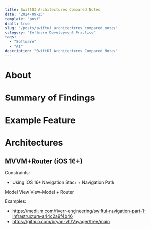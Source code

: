 ```yaml
---
title: SwiftUI Architectures Compared Notes
date: "2024-09-25"
template: "post"
draft: true
slug: "/posts/swiftui_architectures_compared_notes"
category: "Software Development Practice"
tags:
  - "Software"
  - "AI"
description: "SwiftUI Architectures Compared Notes"
---
```


# About

# Summary of Findings

# Example Feature

# Architectures

## MVVM+Router (iOS 16+)

Constraints:
* Using iOS 16+ Navigation Stack + Navigation Path

Model View View-Model + Router

Examples:
* https://medium.com/fiverr-engineering/swiftui-navigation-part-1-infrastructure-a44c2a9f4b46
* https://github.com/bryan-vh/Voyager/tree/main
